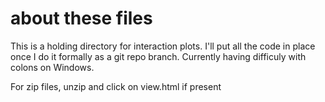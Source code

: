 # about these files 
This is a holding directory for interaction plots. I'll put all the code in place once I do it formally as a git
repo branch. Currently having difficuly with colons on Windows.

For zip files, unzip and click on view.html if present
